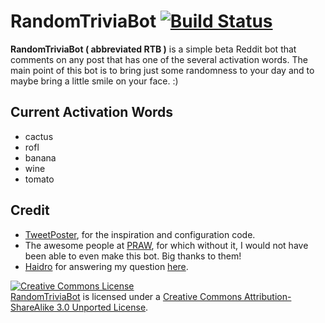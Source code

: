 RandomTriviaBot [![Build Status](https://travis-ci.org/WinneonSword/RandomTriviaBot.png?branch=master)](https://travis-ci.org/WinneonSword/RandomTriviaBot)
===============
**RandomTriviaBot ( abbreviated RTB )** is a simple beta Reddit bot that comments on any post that has one of the several activation words. The main point of this bot is to bring just some randomness to your day and to maybe bring a little smile on your face. :)

Current Activation Words
------------------------
* cactus
* rofl
* banana
* wine
* tomato

Credit
------
* [TweetPoster](https://github.com/buttscicles/TweetPoster), for the inspiration and configuration code.
* The awesome people at [PRAW](https://praw.readthedocs.org/en/latest/), for which without it, I would not have been able to even make this bot. Big thanks to them!
* [Haidro](http://stackoverflow.com/users/1971805/haidro) for answering my question [here](http://stackoverflow.com/questions/18807905/grab-the-first-word-in-a-list-that-is-found-in-a-string-python).

<a rel="license" href="http://creativecommons.org/licenses/by-sa/3.0/deed.en_US"><img alt="Creative Commons License" style="border-width:0" src="http://i.creativecommons.org/l/by-sa/3.0/80x15.png" /></a><br /><a rel="releases" href="https://github.com/WinneonSword/RandomTriviaBot">RandomTriviaBot</a> is licensed under a <a rel="license" href="http://creativecommons.org/licenses/by-sa/3.0/deed.en_US">Creative Commons Attribution-ShareAlike 3.0 Unported License</a>.